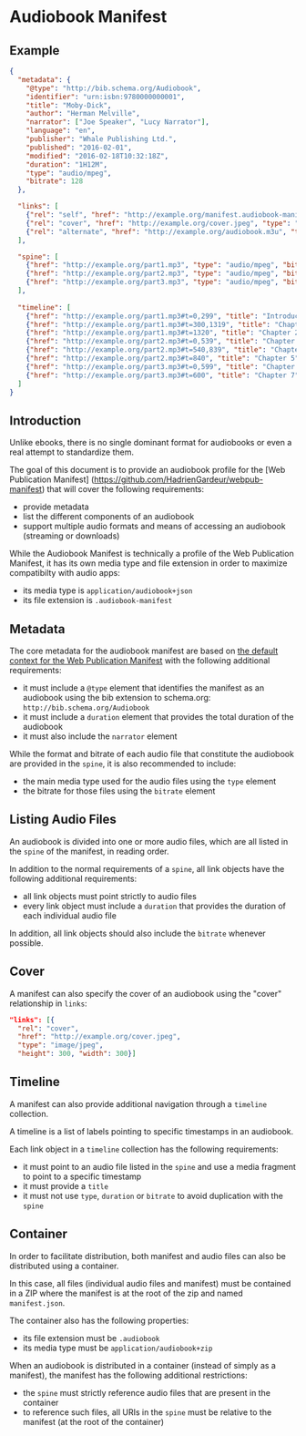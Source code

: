 # Audiobook Manifest

## Example

```json
{
  "metadata": {
    "@type": "http://bib.schema.org/Audiobook",
    "identifier": "urn:isbn:9780000000001",
    "title": "Moby-Dick",
    "author": "Herman Melville",
    "narrator": ["Joe Speaker", "Lucy Narrator"],
    "language": "en",
    "publisher": "Whale Publishing Ltd.",
    "published": "2016-02-01",
    "modified": "2016-02-18T10:32:18Z",
    "duration": "1H12M",
    "type": "audio/mpeg",
    "bitrate": 128
  },

  "links": [
    {"rel": "self", "href": "http://example.org/manifest.audiobook-manifest", "type": "application/audiobook+json"},
    {"rel": "cover", "href": "http://example.org/cover.jpeg", "type": "image/jpeg", "height": 300, "width": 300},
    {"rel": "alternate", "href": "http://example.org/audiobook.m3u", "type": "audio/mpegurl", "bitrate": 64}
  ],

  "spine": [
    {"href": "http://example.org/part1.mp3", "type": "audio/mpeg", "bitrate": 128, "duration":"33M", "title": "Part 1"}, 
    {"href": "http://example.org/part2.mp3", "type": "audio/mpeg", "bitrate": 128, "duration": "20M", "title": "Part 2"}, 
    {"href": "http://example.org/part3.mp3", "type": "audio/mpeg", "bitrate": 128, "duration": "19M", "title": "Part 3"}
  ],
  
  "timeline": [
    {"href": "http://example.org/part1.mp3#t=0,299", "title": "Introduction"},
    {"href": "http://example.org/part1.mp3#t=300,1319", "title": "Chapter 1"},
    {"href": "http://example.org/part1.mp3#t=1320", "title": "Chapter 2"},
    {"href": "http://example.org/part2.mp3#t=0,539", "title": "Chapter 3"},
    {"href": "http://example.org/part2.mp3#t=540,839", "title": "Chapter 4"},
    {"href": "http://example.org/part2.mp3#t=840", "title": "Chapter 5"},
    {"href": "http://example.org/part3.mp3#t=0,599", "title": "Chapter 6"},
    {"href": "http://example.org/part3.mp3#t=600", "title": "Chapter 7"},
  ]
}
```


## Introduction

Unlike ebooks, there is no single dominant format for audiobooks or even a real attempt to standardize them.

The goal of this document is to provide an audiobook profile for the [Web Publication Manifest] (https://github.com/HadrienGardeur/webpub-manifest) that will cover the following requirements:

- provide metadata
- list the different components of an audiobook
- support multiple audio formats and means of accessing an audiobook (streaming or downloads)

While the Audiobook Manifest is technically a profile of the Web Publication Manifest, it has its own media type and file extension in order to maximize compatibilty with audio apps:

- its media type is `application/audiobook+json`
- its file extension is `.audiobook-manifest`

## Metadata

The core metadata for the audiobook manifest are based on [the default context for the Web Publication Manifest](https://github.com/HadrienGardeur/webpub-manifest/tree/master/contexts/default) with the following additional requirements:

- it must include a `@type` element that identifies the manifest as an audiobook using the bib extension to schema.org: `http://bib.schema.org/Audiobook`
- it must include a `duration` element that provides the total duration of the audiobook
- it must also include the `narrator` element

While the format and bitrate of each audio file that constitute the audiobook are provided in the `spine`, it is also recommended to include:

- the main media type used for the audio files using the `type` element
- the bitrate for those files using the `bitrate` element

## Listing Audio Files

An audiobook is divided into one or more audio files, which are all listed in the `spine` of the manifest, in reading order.

In addition to the normal requirements of a `spine`, all link objects have the following additional requirements:
 
 - all link objects must point strictly to audio files
 - every link object must include a `duration` that provides the duration of each individual audio file

In addition, all link objects should also include the `bitrate` whenever possible.

## Cover

A manifest can also specify the cover of an audiobook using the "cover" relationship in `links`:

```json
"links": [{
  "rel": "cover", 
  "href": "http://example.org/cover.jpeg", 
  "type": "image/jpeg", 
  "height": 300, "width": 300}]
```


## Timeline

A manifest can also provide additional navigation through a `timeline` collection.

A timeline is a list of labels pointing to specific timestamps in an audiobook.

Each link object in a `timeline` collection has the following requirements:

- it must point to an audio file listed in the `spine` and use a media fragment to point to a specific timestamp
- it must provide a `title`
- it must not use `type`, `duration` or `bitrate` to avoid duplication with the `spine`

## Container

In order to facilitate distribution, both manifest and audio files can also be distributed using a container.

In this case, all files (individual audio files and manifest) must be contained in a ZIP where the manifest is at the root of the zip and named `manifest.json`.

The container also has the following properties:

- its file extension must be `.audiobook`
- its media type must be `application/audiobook+zip`

When an audiobook is distributed in a container (instead of simply as a manifest), the manifest has the following additional restrictions:

- the `spine` must strictly reference audio files that are present in the container
- to reference such files, all URIs in the `spine` must be relative to the manifest (at the root of the container)
